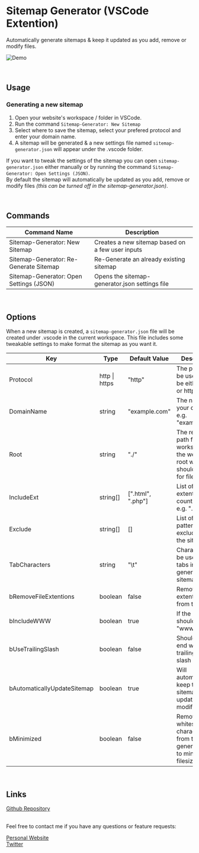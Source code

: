 # Sitemap Generator (VSCode Extention)
Automatically generate sitemaps & keep it updated as you add, remove or modify files.

![Demo](https://github.com/nils-soderman/vscode-sitemap-generator/blob/main/media/demo.jpg?raw=true)

<br>

## Usage

### Generating a new sitemap
1. Open your website's workspace / folder in VSCode.
2. Run the command `Sitemap-Generator: New Sitemap`
3. Select where to save the sitemap, select your prefered protocol and enter your domain name.
4. A sitemap will be generated & a new settings file named `sitemap-generator.json` will appear under the .vscode folder.

If you want to tweak the settings of the sitemap you can open `sitemap-generator.json` either manually or by running the command `Sitemap-Generator: Open Settings (JSON)`.<br>
By default the sitemap will automatically be updated as you add, remove or modify files _(this can be turned off in the sitemap-generator.json)_.

<br>

## Commands

|             Command Name                  |                  Description                      |
| ----------------------------------------- | ------------------------------------------------- |
| Sitemap-Generator: New Sitemap            | Creates a new sitemap based on a few user inputs  |
| Sitemap-Generator: Re-Generate Sitemap    | Re-Generate an already existing sitemap           |
| Sitemap-Generator: Open Settings (JSON)   | Opens the sitemap-generator.json settings file    |


<br>

## Options

When a new sitemap is created, a `sitemap-generator.json` file will be created under .vscode in the current workspace.
This file includes some tweakable settings to make format the sitemap as you want it.

|             Key             |       Type       |    Default Value      |           Description                                                                        |
| --------------------------- | ---------------- | --------------------- | -------------------------------------------------------------------------------------------- |
| Protocol                    | http \| https    | "http"                | The protocol to be used, can be either http or https                                         |
| DomainName                  | string           | "example<span>.com"   | The name of your domain e.g. "example</span>.com"                                            |
| Root                        | string           | "./"                  | The relative path from the workspace to the website root where it should search for files    |
| IncludeExt                  | string[]         | [".html", ".php"]     | List of file extentions to count as urls. e.g. ".html"                                       |
| Exclude                     | string[]         | []                    | List of glob patterns to be excluded from the sitemap                              |
| TabCharacters               | string           | "\t"                  | Character(s) to be used as tabs in the generated sitemap                                     |
| bRemoveFileExtentions       | boolean          | false                 | Remove file extentions from the url                                                          |
| bIncludeWWW                 | boolean          | true                  | If the url should include "www<span></span>." or not                                         |
| bUseTrailingSlash           | boolean          | false                 | Should url's end with a trailing forward slash                                               |
| bAutomaticallyUpdateSitemap | boolean          | true                  | Will automatically keep the sitemap updated when modifying files                             |
| bMinimized                  | boolean          | false                 | Remove all whitespaces characters from the generated file to minimize the filesize           |

<br>

## Links

[Github Repository](https://github.com/nils-soderman/vscode-sitemap-generator)

<br>
Feel free to contact me if you have any questions or feature requests:

[Personal Website](https://nilssoderman.com)<br>
[Twitter](https://twitter.com/nilssoderman "@nilssoderman")